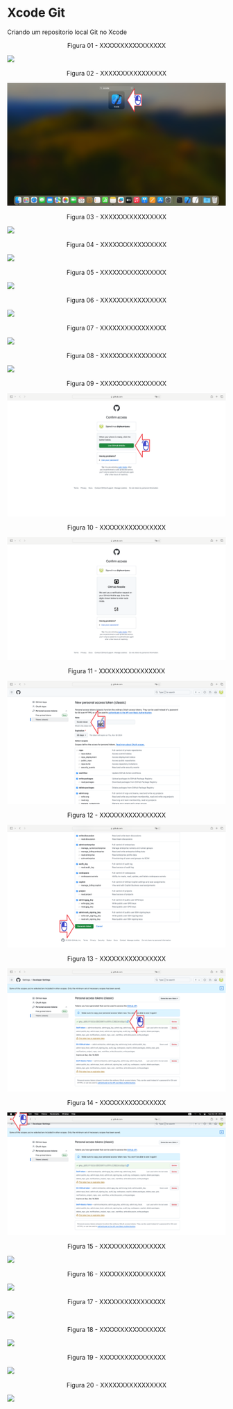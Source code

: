 # Xcode Git
Criando um repositorio local Git no Xcode

<div align="center">
Figura 01 - XXXXXXXXXXXXXXXX
</div>

![](Imagens/macOS-Git-Xcode-Img01.png)

<div align="center">
Figura 02 - XXXXXXXXXXXXXXXX
</div>

![](Imagens/macOS-Git-Xcode-Img02.png)

<div align="center">
Figura 03 - XXXXXXXXXXXXXXXX
</div>

![](Imagens/macOS-Git-Xcode-Img03.png)

<div align="center">
Figura 04 - XXXXXXXXXXXXXXXX
</div>

![](Imagens/macOS-Git-Xcode-Img04.png)


<div align="center">
Figura 05 - XXXXXXXXXXXXXXXX
</div>

![](Imagens/macOS-Git-Xcode-Img05.png)

<div align="center">
Figura 06 - XXXXXXXXXXXXXXXX
</div>

![](Imagens/macOS-Git-Xcode-Img06.png)

<div align="center">
Figura 07 - XXXXXXXXXXXXXXXX
</div>

![](Imagens/macOS-Git-Xcode-Img07.png)

<div align="center">
Figura 08 - XXXXXXXXXXXXXXXX
</div>

![](Imagens/macOS-Git-Xcode-Img08.png)

<div align="center">
Figura 09 - XXXXXXXXXXXXXXXX
</div>

![](Imagens/macOS-Git-Xcode-Img09.png)

<div align="center">
Figura 10 - XXXXXXXXXXXXXXXX
</div>

![](Imagens/macOS-Git-Xcode-Img10.png)


<div align="center">
Figura 11 - XXXXXXXXXXXXXXXX
</div>

![](Imagens/macOS-Git-Xcode-Img11.png)

<div align="center">
Figura 12 - XXXXXXXXXXXXXXXX
</div>

![](Imagens/macOS-Git-Xcode-Img12.png)

<div align="center">
Figura 13 - XXXXXXXXXXXXXXXX
</div>

![](Imagens/macOS-Git-Xcode-Img13.png)

<div align="center">
Figura 14 - XXXXXXXXXXXXXXXX
</div>

![](Imagens/macOS-Git-Xcode-Img14.png)

<div align="center">
Figura 15 - XXXXXXXXXXXXXXXX
</div>

![](Imagens/macOS-Git-Xcode-Img15.png)

<div align="center">
Figura 16 - XXXXXXXXXXXXXXXX
</div>

![](Imagens/macOS-Git-Xcode-Img16.png)


<div align="center">
Figura 17 - XXXXXXXXXXXXXXXX
</div>

![](Imagens/macOS-Git-Xcode-Img17.png)

<div align="center">
Figura 18 - XXXXXXXXXXXXXXXX
</div>

![](Imagens/macOS-Git-Xcode-Img18.png)

<div align="center">
Figura 19 - XXXXXXXXXXXXXXXX
</div>

![](Imagens/macOS-Git-Xcode-Img19.png)

<div align="center">
Figura 20 - XXXXXXXXXXXXXXXX
</div>

![](Imagens/macOS-Git-Xcode-Img20.png)